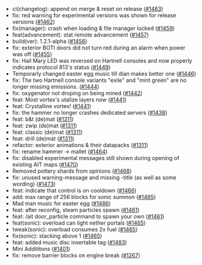 - ci(changelog): append on merge & reset on release ([#1463](https://github.com/amblelabs/ait/pull/1463))
- fix: red warning for experimental versions was shown for release versions ([#1462](https://github.com/amblelabs/ait/pull/1462))
- fix(manager): crash when loading & file manager locked ([#1459](https://github.com/amblelabs/ait/pull/1459))
- feat(advancement): stat remote advancement ([#1457](https://github.com/amblelabs/ait/pull/1457))
- build(ver): 1.2.1-alpha ([#1456](https://github.com/amblelabs/ait/pull/1456))
- fix: exterior BOTI doors did not turn red during an alarm when power was off ([#1455](https://github.com/amblelabs/ait/pull/1455))
- fix: Hail Mary LED was reversed on Hartnell consoles and now properly indicates protocol 813's status ([#1449](https://github.com/amblelabs/ait/pull/1449))
- Temporarly changed easter egg music till dian makes better one ([#1446](https://github.com/amblelabs/ait/pull/1446))
- fix: The two Hartnell console variants "exile" and "mint green" are no longer missing emissions. ([#1444](https://github.com/amblelabs/ait/pull/1444))
- fix: oxygenator not droping on being mined ([#1442](https://github.com/amblelabs/ait/pull/1442))
- feat: Most vortex's utalize layers now ([#1441](https://github.com/amblelabs/ait/pull/1441))
- feat: Crystalline vortex! ([#1441](https://github.com/amblelabs/ait/pull/1441))
- fix: the hammer no longer crashes dedicated servers ([#1438](https://github.com/amblelabs/ait/pull/1438))
- feat: b&t (de)mat ([#1311](https://github.com/amblelabs/ait/pull/1311))
- feat: zwip (de)mat ([#1311](https://github.com/amblelabs/ait/pull/1311))
- feat: classic (de)mat ([#1311](https://github.com/amblelabs/ait/pull/1311))
- feat: drill (de)mat ([#1311](https://github.com/amblelabs/ait/pull/1311))
- refactor: exterior animations & their datapacks ([#1311](https://github.com/amblelabs/ait/pull/1311))
- fix: rename hammer -> mallet ([#1464](https://github.com/amblelabs/ait/pull/1464))
- fix: disabled experimental messages still shown during opening of existing AIT maps ([#1470](https://github.com/amblelabs/ait/pull/1470))
- Removed pottery shards from opinions ([#1468](https://github.com/amblelabs/ait/pull/1468))
- fix: unused warning-message and missing -title (as well as some wording) ([#1473](https://github.com/amblelabs/ait/pull/1473))
- feat: indicate that control is on cooldown ([#1466](https://github.com/amblelabs/ait/pull/1466))
- add: max range of 256 blocks for sonic summon ([#1485](https://github.com/amblelabs/ait/pull/1485))
- Mad man music for easter egg ([#1486](https://github.com/amblelabs/ait/pull/1486))
- feat: after reconfig, steam particles spawn ([#1461](https://github.com/amblelabs/ait/pull/1461))
- feat: /ait door_particle command to spawn your own ([#1461](https://github.com/amblelabs/ait/pull/1461))
- feat(sonic): overload can light nether portals ([#1465](https://github.com/amblelabs/ait/pull/1465))
- tweak(sonic): overload consumes 2x fuel ([#1465](https://github.com/amblelabs/ait/pull/1465))
- fix(sonic): stacking above 1 ([#1465](https://github.com/amblelabs/ait/pull/1465))
- feat: added music disc insertable tag ([#1483](https://github.com/amblelabs/ait/pull/1483))
- Mini Addititons ([#1401](https://github.com/amblelabs/ait/pull/1401))
- fix: remove barrier blocks on engine break ([#1267](https://github.com/amblelabs/ait/pull/1267))
